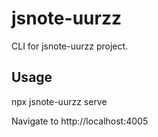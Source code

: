 # jsnote-uurzz
CLI for jsnote-uurzz project. 


## Usage
npx jsnote-uurzz serve

Navigate to http://localhost:4005


